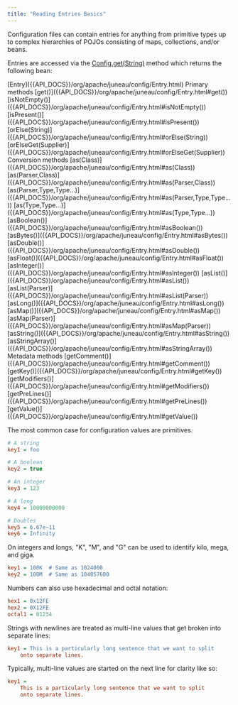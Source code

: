 ```yaml
---
title: "Reading Entries Basics"
---
```


Configuration files can contain entries for anything from primitive types up to complex hierarchies of POJOs consisting of maps, collections, and/or beans.

Entries are accessed via the [Config.get(String)]({{API_DOCS}}/org/apache/juneau/config/Config.html#get(String)) method which returns the following bean:

<tree>
<node-0><java-class>[Entry]({{API_DOCS}}/org/apache/juneau/config/Entry.html)</java-class></node-0>
<node-1>Primary methods</node-1>
<node-2><java-method>[get()]({{API_DOCS}}/org/apache/juneau/config/Entry.html#get())</java-method></node-2>
<node-2><java-method>[isNotEmpty()]({{API_DOCS}}/org/apache/juneau/config/Entry.html#isNotEmpty())</java-method></node-2>
<node-2><java-method>[isPresent()]({{API_DOCS}}/org/apache/juneau/config/Entry.html#isPresent())</java-method></node-2>
<node-2><java-method>[orElse(String)]({{API_DOCS}}/org/apache/juneau/config/Entry.html#orElse(String))</java-method></node-2>
<node-2><java-method>[orElseGet(Supplier)]({{API_DOCS}}/org/apache/juneau/config/Entry.html#orElseGet(Supplier))</java-method></node-2>
<node-1>Conversion methods</node-1>
<node-2><java-method>[as(Class)]({{API_DOCS}}/org/apache/juneau/config/Entry.html#as(Class))</java-method></node-2>
<node-2><java-method>[as(Parser,Class)]({{API_DOCS}}/org/apache/juneau/config/Entry.html#as(Parser,Class))</java-method></node-2>
<node-2><java-method>[as(Parser,Type,Type...)]({{API_DOCS}}/org/apache/juneau/config/Entry.html#as(Parser,Type,Type...))</java-method></node-2>
<node-2><java-method>[as(Type,Type...)]({{API_DOCS}}/org/apache/juneau/config/Entry.html#as(Type,Type...))</java-method></node-2>
<node-2><java-method>[asBoolean()]({{API_DOCS}}/org/apache/juneau/config/Entry.html#asBoolean())</java-method></node-2>
<node-2><java-method>[asBytes()]({{API_DOCS}}/org/apache/juneau/config/Entry.html#asBytes())</java-method></node-2>
<node-2><java-method>[asDouble()]({{API_DOCS}}/org/apache/juneau/config/Entry.html#asDouble())</java-method></node-2>
<node-2><java-method>[asFloat()]({{API_DOCS}}/org/apache/juneau/config/Entry.html#asFloat())</java-method></node-2>
<node-2><java-method>[asInteger()]({{API_DOCS}}/org/apache/juneau/config/Entry.html#asInteger())</java-method></node-2>
<node-2><java-method>[asList()]({{API_DOCS}}/org/apache/juneau/config/Entry.html#asList())</java-method></node-2>
<node-2><java-method>[asList(Parser)]({{API_DOCS}}/org/apache/juneau/config/Entry.html#asList(Parser))</java-method></node-2>
<node-2><java-method>[asLong()]({{API_DOCS}}/org/apache/juneau/config/Entry.html#asLong())</java-method></node-2>
<node-2><java-method>[asMap()]({{API_DOCS}}/org/apache/juneau/config/Entry.html#asMap())</java-method></node-2>
<node-2><java-method>[asMap(Parser)]({{API_DOCS}}/org/apache/juneau/config/Entry.html#asMap(Parser))</java-method></node-2>
<node-2><java-method>[asString()]({{API_DOCS}}/org/apache/juneau/config/Entry.html#asString())</java-method></node-2>
<node-2><java-method>[asStringArray()]({{API_DOCS}}/org/apache/juneau/config/Entry.html#asStringArray())</java-method></node-2>
<node-1>Metadata methods</node-1>
<node-2><java-method>[getComment()]({{API_DOCS}}/org/apache/juneau/config/Entry.html#getComment())</java-method></node-2>
<node-2><java-method>[getKey()]({{API_DOCS}}/org/apache/juneau/config/Entry.html#getKey())</java-method></node-2>
<node-2><java-method>[getModifiers()]({{API_DOCS}}/org/apache/juneau/config/Entry.html#getModifiers())</java-method></node-2>
<node-2><java-method>[getPreLines()]({{API_DOCS}}/org/apache/juneau/config/Entry.html#getPreLines())</java-method></node-2>
<node-2><java-method>[getValue()]({{API_DOCS}}/org/apache/juneau/config/Entry.html#getValue())</java-method></node-2>
</tree>

The most common case for configuration values are primitives.

```ini
# A string
key1 = foo

# A boolean
key2 = true

# An integer
key3 = 123

# A long
key4 = 10000000000

# Doubles
key5 = 6.67e−11
key6 = Infinity
```

On integers and longs, "K", "M", and "G" can be used to identify kilo, mega, and giga.

```ini
key1 = 100K  # Same as 1024000
key2 = 100M  # Same as 104857600
```

Numbers can also use hexadecimal and octal notation:

```ini
hex1 = 0x12FE
hex2 = 0X12FE
octal1 = 01234
```

Strings with newlines are treated as multi-line values that get broken into separate lines:

```ini
key1 = This is a particularly long sentence that we want to split
    onto separate lines.
```

Typically, multi-line values are started on the next line for clarity like so:

```ini
key1 =
    This is a particularly long sentence that we want to split
    onto separate lines.
```
